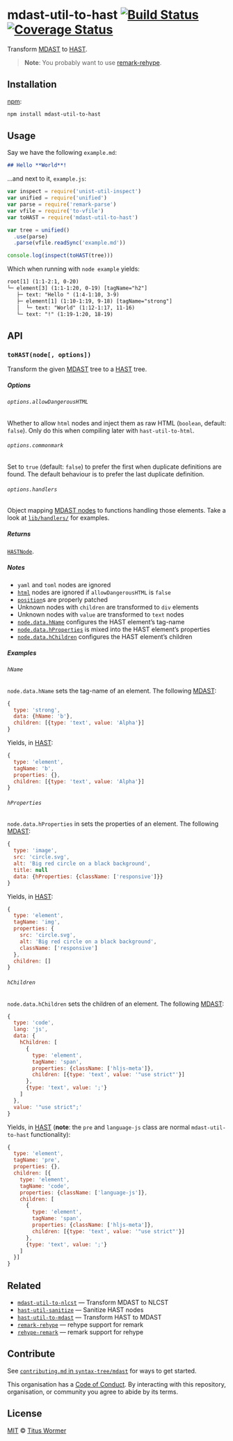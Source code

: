 # mdast-util-to-hast [![Build Status][travis-badge]][travis] [![Coverage Status][codecov-badge]][codecov]

Transform [MDAST][] to [HAST][].

> **Note**: You probably want to use [remark-rehype][].

## Installation

[npm][]:

```bash
npm install mdast-util-to-hast
```

## Usage

Say we have the following `example.md`:

```markdown
## Hello **World**!
```

…and next to it, `example.js`:

```javascript
var inspect = require('unist-util-inspect')
var unified = require('unified')
var parse = require('remark-parse')
var vfile = require('to-vfile')
var toHAST = require('mdast-util-to-hast')

var tree = unified()
  .use(parse)
  .parse(vfile.readSync('example.md'))

console.log(inspect(toHAST(tree)))
```

Which when running with `node example` yields:

```txt
root[1] (1:1-2:1, 0-20)
└─ element[3] (1:1-1:20, 0-19) [tagName="h2"]
   ├─ text: "Hello " (1:4-1:10, 3-9)
   ├─ element[1] (1:10-1:19, 9-18) [tagName="strong"]
   │  └─ text: "World" (1:12-1:17, 11-16)
   └─ text: "!" (1:19-1:20, 18-19)
```

## API

### `toHAST(node[, options])`

Transform the given [MDAST][] tree to a [HAST][] tree.

##### Options

###### `options.allowDangerousHTML`

Whether to allow `html` nodes and inject them as raw HTML (`boolean`, default:
`false`).  Only do this when compiling later with `hast-util-to-html`.

###### `options.commonmark`

Set to `true` (default: `false`) to prefer the first when duplicate definitions
are found.  The default behaviour is to prefer the last duplicate definition.

###### `options.handlers`

Object mapping [MDAST nodes][mdast] to functions handling those elements.
Take a look at [`lib/handlers/`][handlers] for examples.

##### Returns

[`HASTNode`][hast].

##### Notes

*   `yaml` and `toml` nodes are ignored
*   [`html`][mdast-html] nodes are ignored if `allowDangerousHTML` is `false`
*   [`position`][unist-position]s are properly patched
*   Unknown nodes with `children` are transformed to `div` elements
*   Unknown nodes with `value` are transformed to `text` nodes
*   [`node.data.hName`][hname] configures the HAST element’s tag-name
*   [`node.data.hProperties`][hproperties] is mixed into the HAST element’s
    properties
*   [`node.data.hChildren`][hchildren] configures the HAST element’s children

##### Examples

###### `hName`

`node.data.hName` sets the tag-name of an element.
The following [MDAST][]:

```js
{
  type: 'strong',
  data: {hName: 'b'},
  children: [{type: 'text', value: 'Alpha'}]
}
```

Yields, in [HAST][]:

```js
{
  type: 'element',
  tagName: 'b',
  properties: {},
  children: [{type: 'text', value: 'Alpha'}]
}
```

###### `hProperties`

`node.data.hProperties` in sets the properties of an element.
The following [MDAST][]:

```js
{
  type: 'image',
  src: 'circle.svg',
  alt: 'Big red circle on a black background',
  title: null
  data: {hProperties: {className: ['responsive']}}
}
```

Yields, in [HAST][]:

```js
{
  type: 'element',
  tagName: 'img',
  properties: {
    src: 'circle.svg',
    alt: 'Big red circle on a black background',
    className: ['responsive']
  },
  children: []
}
```

###### `hChildren`

`node.data.hChildren` sets the children of an element.
The following [MDAST][]:

```js
{
  type: 'code',
  lang: 'js',
  data: {
    hChildren: [
      {
        type: 'element',
        tagName: 'span',
        properties: {className: ['hljs-meta']},
        children: [{type: 'text', value: '"use strict"'}]
      },
      {type: 'text', value: ';'}
    ]
  },
  value: '"use strict";'
}
```

Yields, in [HAST][] (**note**: the `pre` and `language-js` class are normal
`mdast-util-to-hast` functionality):

```js
{
  type: 'element',
  tagName: 'pre',
  properties: {},
  children: [{
    type: 'element',
    tagName: 'code',
    properties: {className: ['language-js']},
    children: [
      {
        type: 'element',
        tagName: 'span',
        properties: {className: ['hljs-meta']},
        children: [{type: 'text', value: '"use strict"'}]
      },
      {type: 'text', value: ';'}
    ]
  }]
}
```

## Related

*   [`mdast-util-to-nlcst`](https://github.com/syntax-tree/mdast-util-to-nlcst)
    — Transform MDAST to NLCST
*   [`hast-util-sanitize`](https://github.com/syntax-tree/hast-util-sanitize)
    — Sanitize HAST nodes
*   [`hast-util-to-mdast`](https://github.com/syntax-tree/hast-util-to-mdast)
    — Transform HAST to MDAST
*   [`remark-rehype`](https://github.com/remarkjs/remark-rehype)
    — rehype support for remark
*   [`rehype-remark`](https://github.com/rehypejs/rehype-remark)
    — remark support for rehype

## Contribute

See [`contributing.md` in `syntax-tree/mdast`][contributing] for ways to get
started.

This organisation has a [Code of Conduct][coc].  By interacting with this
repository, organisation, or community you agree to abide by its terms.

## License

[MIT][license] © [Titus Wormer][author]

<!-- Definitions -->

[travis-badge]: https://img.shields.io/travis/syntax-tree/mdast-util-to-hast.svg

[travis]: https://travis-ci.org/syntax-tree/mdast-util-to-hast

[codecov-badge]: https://img.shields.io/codecov/c/github/syntax-tree/mdast-util-to-hast.svg

[codecov]: https://codecov.io/github/syntax-tree/mdast-util-to-hast

[npm]: https://docs.npmjs.com/cli/install

[license]: LICENSE

[author]: http://wooorm.com

[mdast]: https://github.com/syntax-tree/mdast

[hast]: https://github.com/syntax-tree/hast

[mdast-html]: https://github.com/syntax-tree/mdast#html

[unist-position]: https://github.com/syntax-tree/unist#location

[handlers]: lib/handlers

[remark-rehype]: https://github.com/remarkjs/remark-rehype

[contributing]: https://github.com/syntax-tree/mdast/blob/master/contributing.md

[coc]: https://github.com/syntax-tree/mdast/blob/master/code-of-conduct.md

[hname]: #hname

[hproperties]: #hproperties

[hchildren]: #hchildren
